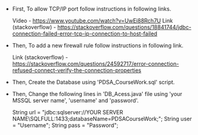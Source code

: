 * First, To allow TCP/IP port follow instructions in following links.

     Video - https://www.youtube.com/watch?v=UwEi88Rch7U
     Link (stackoverflow) - https://stackoverflow.com/questions/18841744/jdbc-connection-failed-error-tcp-ip-connection-to-host-failed
          

* Then, To add a new firewall rule follow instructions in following link.

     Link (stackoverflow) - https://stackoverflow.com/questions/24592717/error-connection-refused-connect-verify-the-connection-properties
     

* Then, Create the Database using 'PDSA_CourseWork.sql' script.


* Then, Change the following lines in 'DB_Acess.java' file using 'your MSSQL server name', 'username' and 'password'.

     String url = "jdbc:sqlserver://YOUR SERVER NAME\\SQLFULL:1433;databaseName=PDSACourseWork;";
     String user = "Username";
     String pass = "Password";
     
     
